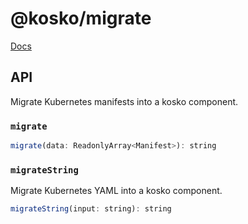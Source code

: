 # @kosko/migrate

[Docs](https://github.com/tommy351/kosko)

## API

Migrate Kubernetes manifests into a kosko component.

### `migrate`

```js
migrate(data: ReadonlyArray<Manifest>): string
```

### `migrateString`

Migrate Kubernetes YAML into a kosko component.

```js
migrateString(input: string): string
```
